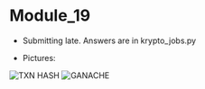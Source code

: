 # Module_19

* Submitting late. Answers are in krypto_jobs.py

* Pictures:

![TXN HASH](glisjohnson/Module_19/Pics/txn.png)
![GANACHE](glisjohnson/Module_19/Pics/ganache.png)